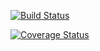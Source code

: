 [![Build Status](https://travis-ci.org/moklidia/task-manager.svg?branch=devops)](https://travis-ci.org/moklidia/task-manager)

[![Coverage Status](https://coveralls.io/repos/github/moklidia/task-manager/badge.svg?branch=develop)](https://coveralls.io/github/moklidia/task-manager?branch=develop)
